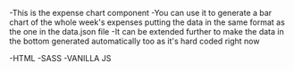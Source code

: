 -This is the expense chart component
-You can use it to generate a bar chart of the whole week's expenses putting the data in the same format as the one in the data.json file
-It can be extended further to make the data in the bottom generated automatically too as it's hard coded right now

<!-- Technology used -->

-HTML
-SASS
-VANILLA JS
